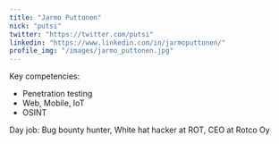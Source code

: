 ```yaml
---
title: "Jarmo Puttonen"
nick: "putsi"
twitter: "https://twitter.com/putsi"
linkedin: "https://www.linkedin.com/in/jarmoputtonen/"
profile_img: "/images/jarmo_puttonen.jpg"
---
```


Key competencies:
* Penetration testing
* Web, Mobile, IoT
* OSINT

Day job: Bug bounty hunter, White hat hacker at ROT, CEO at Rotco Oy

